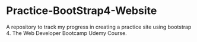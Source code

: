 # Practice-BootStrap4-Website
A repository to track my progress in creating a practice site using bootstrap 4.
The Web Developer Bootcamp Udemy Course.
